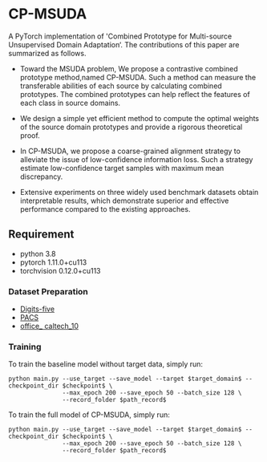 # CP-MSUDA
A PyTorch implementation of 'Combined Prototype for Multi-source Unsupervised
Domain Adaptation‘.
The contributions of this paper are summarized as follows. 

*  Toward the MSUDA problem, We propose a contrastive combined prototype method,named CP-MSUDA. Such a method can measure the transferable abilities of each source by calculating combined prototypes. The combined prototypes can help reflect the features of each class in source domains.
+ We design a simple yet efficient method to compute the optimal weights of the source domain prototypes and provide a rigorous theoretical proof.
+ In CP-MSUDA, we propose a coarse-grained alignment strategy to alleviate the issue of low-confidence information loss. Such a strategy estimate low-confidence target samples with maximum mean discrepancy.

+ Extensive experiments on three widely used benchmark datasets obtain interpretable results, which demonstrate superior and effective performance compared to the existing approaches.

## Requirement
* python 3.8
* pytorch 1.11.0+cu113
* torchvision 0.12.0+cu113

### Dataset Preparation

* [Digits-five](https://drive.google.com/open?id=1A4RJOFj4BJkmliiEL7g9WzNIDUHLxfmm)
* [PACS](https://github.com/MachineLearning2020/Homework3-PACS/tree/master/PACS)
* [office\_ caltech\_10](https://gitcode.net/mirrors/jindongwang/transferlearning/-/blob/master/data/dataset.md#office+caltech)

### Training

To train the baseline model without target data, simply run:
```
python main.py --use_target --save_model --target $target_domain$ --checkpoint_dir $checkpoint$ \
			   --max_epoch 200 --save_epoch 50 --batch_size 128 \
			   --record_folder $path_record$
```

To train the full model of CP-MSUDA, simply run:
```
python main.py --use_target --save_model --target $target_domain$ --checkpoint_dir $checkpoint$ \
			   --max_epoch 200 --save_epoch 50 --batch_size 128 \
			   --record_folder $path_record$
```